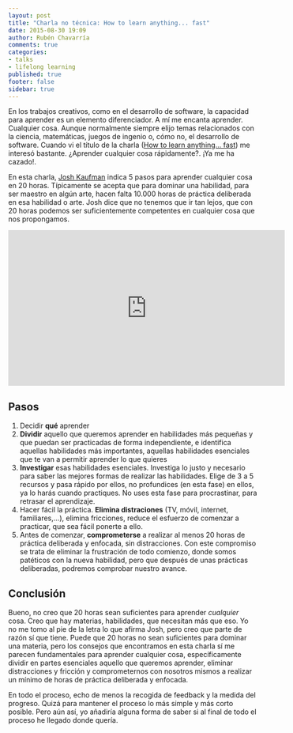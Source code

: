 ```yaml
---
layout: post
title: "Charla no técnica: How to learn anything... fast"
date: 2015-08-30 19:09
author: Rubén Chavarría
comments: true
categories: 
- talks
- lifelong learning
published: true
footer: false
sidebar: true
---
```


En los trabajos creativos, como en el desarrollo de software, la capacidad para
aprender es un elemento diferenciador. A mí me encanta aprender. Cualquier
cosa. Aunque normalmente siempre elijo temas relacionados con la ciencia,
matemáticas, juegos de ingenio o, cómo no, el desarrollo de software. Cuando vi
el título de la charla ([How to learn anything... fast][1]) me interesó
bastante. ¿Aprender cualquier cosa rápidamente?. ¡Ya me ha cazado!.

En esta charla, [Josh Kaufman][2] indica 5 pasos para aprender cualquier cosa en 20
horas. Típicamente se acepta que para dominar una habilidad, para ser maestro
en algún arte, hacen falta 10.000 horas de práctica deliberada en esa habilidad
o arte. Josh dice que no tenemos que ir tan lejos, que con 20 horas podemos ser
suficientemente competentes en cualquier cosa que nos propongamos.

<!-- more -->

<iframe width="560"
        height="315"
        src="https://www.youtube.com/embed/EtJy69cEOtQ"
        frameborder="0"
        allowfullscreen></iframe>

## Pasos

1. Decidir **qué** aprender
2. **Dividir** aquello que queremos aprender en habilidades más pequeñas y que
puedan ser practicadas de forma independiente, e identifica aquellas
habilidades más importantes, aquellas habilidades esenciales que te van a
permitir aprender lo que quieres
3. **Investigar** esas habilidades esenciales. Investiga lo justo y necesario para
saber las mejores formas de realizar las habilidades. Elige de 3 a 5
recursos y pasa rápido por ellos, no profundices (en esta fase) en ellos, ya lo
harás cuando practiques. No uses esta fase para procrastinar, para retrasar el
aprendizaje.
4. Hacer fácil la práctica. **Elimina distraciones** (TV, móvil, internet,
familiares,...), elimina fricciones, reduce el esfuerzo de comenzar a
practicar, que sea fácil ponerte a ello.
5. Antes de comenzar, **comprometerse** a realizar al menos 20 horas de práctica
deliberada y enfocada, sin distracciones. Con este compromiso se trata de
eliminar la frustración de todo comienzo, donde somos patéticos con la nueva
habilidad, pero que después de unas prácticas deliberadas, podremos comprobar
nuestro avance.

## Conclusión

Bueno, no creo que 20 horas sean suficientes para aprender *cualquier* cosa.
Creo que hay materias, habilidades, que necesitan más que eso. Yo no me tomo al
pie de la letra lo que afirma Josh, pero creo que parte de razón sí que tiene.
Puede que 20 horas no sean suficientes para dominar una materia, pero los
consejos que encontramos en esta charla sí me parecen fundamentales para
aprender cualquier cosa, específicamente dividir en partes esenciales aquello
que queremos aprender, eliminar distracciones y fricción y comprometernos con
nosotros mismos a realizar un mínimo de horas de práctica deliberada y
enfocada.

En todo el proceso, echo de menos la recogida de feedback y la medida del
progreso. Quizá para mantener el proceso lo más simple y más corto posible.
Pero aún así, yo añadiría alguna forma de saber si al final de todo el proceso
he llegado donde quería.

[1]: https://www.youtube.com/watch?v=EtJy69cEOtQ
[2]: http://joshkaufman.net/

